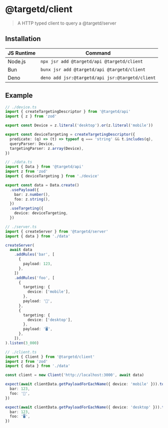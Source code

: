 # @targetd/client

> A HTTP typed client to query a @targetd/server

## Installation

| JS Runtime | Command                                         |
| ---------- | ----------------------------------------------- |
| Node.js    | `npx jsr add @targetd/api @targetd/client`      |
| Bun        | `bunx jsr add @targetd/api @targetd/client`     |
| Deno       | `deno add jsr:@targetd/api jsr:@targetd/client` |

## Example

```typescript
// ./device.ts
import { createTargetingDescriptor } from '@targetd/api'
import { z } from 'zod'

export const Device = z.literal('desktop').or(z.literal('mobile'))

export const deviceTargeting = createTargetingDescriptor({
  predicate: (q) => (t) => typeof q === 'string' && t.includes(q),
  queryParser: Device,
  targetingParser: z.array(Device),
})
```

```typescript
// ./data.ts
import { Data } from '@targetd/api'
import z from 'zod'
import { deviceTargeting } from './device'

export const data = Data.create()
  .usePayload({
    bar: z.number(),
    foo: z.string(),
  })
  .useTargeting({
    device: deviceTargeting,
  })
```

```typescript
// ./server.ts
import { createServer } from '@targetd/server'
import { data } from './data'

createServer(
  await data
    .addRules('bar', [
      {
        payload: 123,
      },
    ])
    .addRules('foo', [
      {
        targeting: {
          device: ['mobile'],
        },
        payload: '‍📱',
      },
      {
        targeting: {
          device: ['desktop'],
        },
        payload: '🖥',
      },
    ]),
).listen(3_000)
```

```typescript
// ./client.ts
import { Client } from '@targetd/client'
import z from 'zod'
import { data } from './data'

const client = new Client('http://localhost:3000', await data)

expect(await clientData.getPayloadForEachName({ device: 'mobile' })).toEqual({
  bar: 123,
  foo: '‍📱',
})

expect(await clientData.getPayloadForEachName({ device: 'desktop' })).toEqual({
  bar: 123,
  foo: '🖥',
})
```
